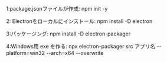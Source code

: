 1:package.jsonファイルが作成:
npm init -y

2: Electronをローカルにインストール:
npm install -D electron

3:パッケージング:
npm install -D electron-packager

4:Windows用 exe を作る:
npx electron-packager src アプリ名 --platform=win32 --arch=x64 --overwrite

